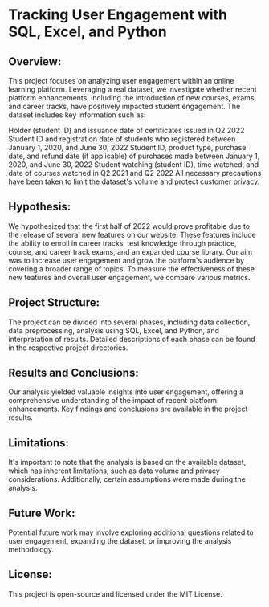 # Tracking User Engagement with SQL, Excel, and Python


## **Overview:**
This project focuses on analyzing user engagement within an online learning platform. Leveraging a real dataset, we investigate whether recent platform enhancements, including the introduction of new courses, exams, and career tracks, have positively impacted student engagement. The dataset includes key information such as:

Holder (student ID) and issuance date of certificates issued in Q2 2022
Student ID and registration date of students who registered between January 1, 2020, and June 30, 2022
Student ID, product type, purchase date, and refund date (if applicable) of purchases made between January 1, 2020, and June 30, 2022
Student watching (student ID), time watched, and date of courses watched in Q2 2021 and Q2 2022
All necessary precautions have been taken to limit the dataset's volume and protect customer privacy.

## **Hypothesis**:
We hypothesized that the first half of 2022 would prove profitable due to the release of several new features on our website. These features include the ability to enroll in career tracks, test knowledge through practice, course, and career track exams, and an expanded course library. Our aim was to increase user engagement and grow the platform's audience by covering a broader range of topics. To measure the effectiveness of these new features and overall user engagement, we compare various metrics.

## **Project Structure**:
The project can be divided into several phases, including data collection, data preprocessing, analysis using SQL, Excel, and Python, and interpretation of results. Detailed descriptions of each phase can be found in the respective project directories.

## **Results and Conclusions**:
Our analysis yielded valuable insights into user engagement, offering a comprehensive understanding of the impact of recent platform enhancements. Key findings and conclusions are available in the project results.

## **Limitations**:
It's important to note that the analysis is based on the available dataset, which has inherent limitations, such as data volume and privacy considerations. Additionally, certain assumptions were made during the analysis.

## **Future Work**:
Potential future work may involve exploring additional questions related to user engagement, expanding the dataset, or improving the analysis methodology.

## **License**:
This project is open-source and licensed under the MIT License.
